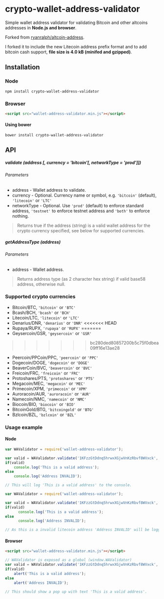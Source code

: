 # crypto-wallet-address-validator
Simple wallet address validator for validating Bitcoin and other altcoins addresses in **Node.js and browser**.

Forked from [ryanralph/altcoin-address](https://github.com/ryanralph/altcoin-address).

I forked it to include the new Litecoin address prefix format and to add bitcoin cash support, **file size is 4.0 kB (minifed and gzipped)**.

## Installation

### Node
```
npm install crypto-wallet-address-validator
```

### Browser
```html
<script src="wallet-address-validator.min.js"></script>
```

#### Using bower
```
bower install crypto-wallet-address-validator
```


## API

##### validate (address [, currency = 'bitcoin'[, networkType = 'prod']])

###### Parameters
* address - Wallet address to validate.
* currency - Optional. Currency name or symbol, e.g. `'bitcoin'` (default), `'litecoin'` or `'LTC'`
* networkType - Optional. Use `'prod'` (default) to enforce standard address, `'testnet'` to enforce testnet address and `'both'` to enforce nothing.

> Returns true if the address (string) is a valid wallet address for the crypto currency specified, see below for supported currencies.

##### getAddressType (address)

###### Parameters
* address - Wallet address.

> Returns address type (as 2 character hex string) if valid base58 address, otherwise null.

### Supported crypto currencies

* Bitcoin/BTC, `'bitcoin'` or `'BTC'`
* Bcash/BCH, `'bcash'` or `'BCH'`
* Litecoin/LTC, `'litecoin'` or `'LTC'`
* Denarius/DNR, `'denarius'` or `'DNR'`
<<<<<<< HEAD
* Rupaya/RUPX, `'rupaya'` or `'RUPX'`
=======
* Geysercoin/GSR, `'geysercoin'` or `'GSR'`
>>>>>>> bc280ded80857200b5c75f0dbea09ff16e13ae28
* Peercoin/PPCoin/PPC, `'peercoin'` or `'PPC'`
* Dogecoin/DOGE, `'dogecoin'` or `'DOGE'`
* BeaverCoin/BVC, `'beavercoin'` or `'BVC'`
* Freicoin/FRC, `'freicoin'` or `'FRC'`
* Protoshares/PTS, `'protoshares'` or `'PTS'`
* Megacoin/MEC, `'megacoin'` or `'MEC'`
* Primecoin/XPM, `'primecoin'` or `'XPM'`
* Auroracoin/AUR, `'auroracoin'` or `'AUR'`
* Namecoin/NMC, `'namecoin'` or `'NMC'`
* Biocoin/BIO, `'biocoin'` or `'BIO'`
* BitcoinGold/BTG, `'bitcoingold'` or `'BTG'`
* Bzlcoin/BZL, `'bzlcoin'` or `'BZL'`

### Usage example

#### Node
```javascript
var WAValidator = require('wallet-address-validator');

var valid = WAValidator.validate('1KFzzGtDdnq5hrwxXGjwVnKzRbvf8WVxck', 'BTC');
if(valid)
	console.log('This is a valid address');
else
	console.log('Address INVALID');

// This will log 'This is a valid address' to the console.
```

```javascript
var WAValidator = require('wallet-address-validator');

var valid = WAValidator.validate('1KFzzGtDdnq5hrwxXGjwVnKzRbvf8WVxck', 'litecoin', 'testnet');
if(valid)
      console.log('This is a valid address');
else
      console.log('Address INVALID');

// As this is a invalid litecoin address 'Address INVALID' will be logged to console.
```

#### Browser
```html
<script src="wallet-address-validator.min.js"></script>
```

```javascript
// WAValidator is exposed as a global (window.WAValidator)
var valid = WAValidator.validate('1KFzzGtDdnq5hrwxXGjwVnKzRbvf8WVxck', 'bitcoin');
if(valid)
    alert('This is a valid address');
else
    alert('Address INVALID');

// This should show a pop up with text 'This is a valid address'.
```

